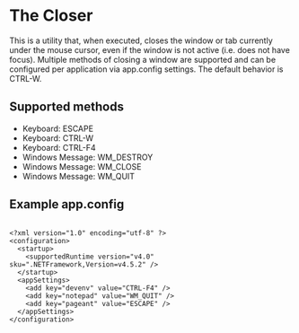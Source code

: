 # The Closer

This is a utility that, when executed, closes the window or tab currently under the mouse cursor, even if the window is not active (i.e. does not have focus). Multiple methods of closing a window are supported and can be configured per application via app.config settings. The default behavior is CTRL-W.

## Supported methods

- Keyboard: ESCAPE
- Keyboard: CTRL-W
- Keyboard: CTRL-F4
- Windows Message: WM_DESTROY
- Windows Message: WM_CLOSE
- Windows Message: WM_QUIT

## Example app.config

<pre><code class="language-xml">
&lt;?xml version="1.0" encoding="utf-8" ?&gt;
&lt;configuration&gt;
  &lt;startup&gt;
    &lt;supportedRuntime version="v4.0" sku=".NETFramework,Version=v4.5.2" /&gt;
  &lt;/startup&gt;
  &lt;appSettings&gt;
    &lt;add key="devenv" value="CTRL-F4" /&gt;
    &lt;add key="notepad" value="WM_QUIT" /&gt;
    &lt;add key="pageant" value="ESCAPE" /&gt;
  &lt;/appSettings&gt;
&lt;/configuration&gt;
</code></pre>

